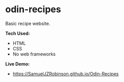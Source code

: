 # odin-recipes
Basic recipe website.

**Tech Used:**
- HTML
- CSS
- No web frameworks

**Live Demo:**
- https://SamuelJZRobinson.github.io/Odin-Recipes